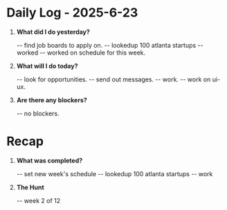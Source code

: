 # Daily Log - 2025-6-23

1. **What did I do yesterday?**

   -- find job boards to apply on.
   -- lookedup 100 atlanta  startups
   -- worked 
   -- worked on schedule for this week. 

2. **What will I do today?**
   
   -- look for opportunities. 
   -- send out messages.
   -- work.
   -- work on ui-ux.

3. **Are there any blockers?**

   -- no blockers.

# Recap

1. **What was completed?**

   -- set new week's schedule
   -- lookedup 100 atlanta  startups
   -- work

2. **The Hunt**
   
   -- week 2 of 12

<!--
   git add .; git commit -m "daily stand-up"; git push;
   git add .; git commit -m "daily close"; git push;
-->